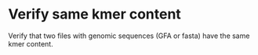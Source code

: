 # Verify same kmer content

Verify that two files with genomic sequences (GFA or fasta) have the same kmer content.
